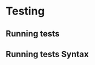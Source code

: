 <!-- Space: TerraformAwsKeyPair -->
<!-- Parent: Project -->
<!-- Title: Testing -->

# Testing

## Running tests

## Running tests Syntax
